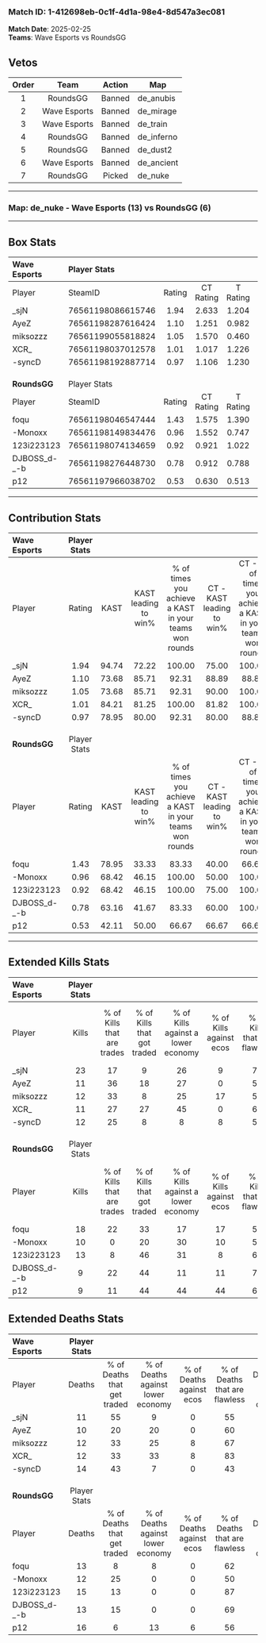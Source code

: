 ### Match ID: 1-412698eb-0c1f-4d1a-98e4-8d547a3ec081  
**Match Date**: 2025-02-25  
**Teams**: Wave Esports vs RoundsGG  

## Vetos  

| Order | Team | Action | Map |
| :---: | :--: | :----: | --- |
| 1 | RoundsGG | Banned | de_anubis |
| 2 | Wave Esports | Banned | de_mirage |
| 3 | Wave Esports | Banned | de_train |
| 4 | RoundsGG | Banned | de_inferno |
| 5 | RoundsGG | Banned | de_dust2 |
| 6 | Wave Esports | Banned | de_ancient |
| 7 | RoundsGG | Picked | de_nuke |

---  

### **Map**: de_nuke - Wave Esports (13) vs RoundsGG (6)  
---  

## Box Stats  

| **Wave Esports** | Player Stats      |        |           |          |       |       |       |         |        |      |     |
| :- | :- | :-: | :-: | :-: | :-: | :-: | :-: | :-: | :-: | :-: | :-: |
| Player           | SteamID           | Rating | CT Rating | T Rating | KAST  |  ADR  | Kills | Assists | Deaths | K/D  | HS% |
| _sjN             | 76561198086615746 |  1.94  |   2.633   |  1.204   | 94.74 | 130.0 |  23   |    6    |   11   | 2.09 | 47  |
| AyeZ             | 76561198287616424 |  1.10  |   1.251   |  0.982   | 73.68 | 78.2  |  11   |    5    |   10   | 1.10 | 54  |
| miksozzz         | 76561199055818824 |  1.05  |   1.570   |  0.460   | 73.68 | 65.1  |  12   |    6    |   12   | 1.00 | 25  |
| XCR_             | 76561198037012578 |  1.01  |   1.017   |  1.226   | 84.21 | 49.9  |  11   |    2    |   12   | 0.92 | 63  |
| -syncD           | 76561198192887714 |  0.97  |   1.106   |  1.230   | 78.95 | 53.2  |  12   |    1    |   14   | 0.86 | 33  |
|                  |                   |        |           |          |       |       |       |         |        |      |     |
|                  |                   |        |           |          |       |       |       |         |        |      |     |
|                  |                   |        |           |          |       |       |       |         |        |      |     |
| **RoundsGG**     | Player Stats      |        |           |          |       |       |       |         |        |      |     |
| Player           | SteamID           | Rating | CT Rating | T Rating | KAST  |  ADR  | Kills | Assists | Deaths | K/D  | HS% |
| foqu             | 76561198046547444 |  1.43  |   1.575   |  1.390   | 78.95 | 102.5 |  18   |    2    |   13   | 1.38 | 72  |
| -Monoxx          | 76561198149834476 |  0.96  |   1.552   |  0.747   | 68.42 | 79.4  |  10   |    5    |   12   | 0.83 | 50  |
| 123i223123       | 76561198074134659 |  0.92  |   0.921   |  1.022   | 68.42 | 59.7  |  13   |    0    |   15   | 0.87 | 69  |
| DJBOSS_d-_-b     | 76561198276448730 |  0.78  |   0.912   |  0.788   | 63.16 | 64.2  |   9   |    1    |   13   | 0.69 | 88  |
| p12              | 76561197966038702 |  0.53  |   0.630   |  0.513   | 42.11 | 58.7  |   9   |    2    |   16   | 0.56 | 55  |
---  

## Contribution Stats  

| **Wave Esports** | Player Stats |       |                      |                                                        |                           |                                                             |                          |                                                            |
| :- | :-: | :-: | :-: | :-: | :-: | :-: | :-: | :-: |
| Player           |    Rating    | KAST  | KAST leading to win% | % of times you achieve a KAST in your teams won rounds | CT - KAST leading to win% | CT - % of times you achieve a KAST in your teams won rounds | T - KAST leading to win% | T - % of times you achieve a KAST in your teams won rounds |
| _sjN             |     1.94     | 94.74 |        72.22         |                         100.00                         |           75.00           |                           100.00                            |          66.67           |                           100.00                           |
| AyeZ             |     1.10     | 73.68 |        85.71         |                         92.31                          |           88.89           |                            88.89                            |          80.00           |                           100.00                           |
| miksozzz         |     1.05     | 73.68 |        85.71         |                         92.31                          |           90.00           |                           100.00                            |          75.00           |                           75.00                            |
| XCR_             |     1.01     | 84.21 |        81.25         |                         100.00                         |           81.82           |                           100.00                            |          80.00           |                           100.00                           |
| -syncD           |     0.97     | 78.95 |        80.00         |                         92.31                          |           80.00           |                            88.89                            |          80.00           |                           100.00                           |
|                  |              |       |                      |                                                        |                           |                                                             |                          |                                                            |
|                  |              |       |                      |                                                        |                           |                                                             |                          |                                                            |
|                  |              |       |                      |                                                        |                           |                                                             |                          |                                                            |
| **RoundsGG**     | Player Stats |       |                      |                                                        |                           |                                                             |                          |                                                            |
| Player           |    Rating    | KAST  | KAST leading to win% | % of times you achieve a KAST in your teams won rounds | CT - KAST leading to win% | CT - % of times you achieve a KAST in your teams won rounds | T - KAST leading to win% | T - % of times you achieve a KAST in your teams won rounds |
| foqu             |     1.43     | 78.95 |        33.33         |                         83.33                          |           40.00           |                            66.67                            |          30.00           |                           100.00                           |
| -Monoxx          |     0.96     | 68.42 |        46.15         |                         100.00                         |           50.00           |                           100.00                            |          42.86           |                           100.00                           |
| 123i223123       |     0.92     | 68.42 |        46.15         |                         100.00                         |           75.00           |                           100.00                            |          33.33           |                           100.00                           |
| DJBOSS_d-_-b     |     0.78     | 63.16 |        41.67         |                         83.33                          |           60.00           |                           100.00                            |          28.57           |                           66.67                            |
| p12              |     0.53     | 42.11 |        50.00         |                         66.67                          |           66.67           |                            66.67                            |          40.00           |                           66.67                            |
---  

## Extended Kills Stats  

| **Wave Esports** | Player Stats |                            |                            |                                    |                         |                              |                                 |                                       |                    |           |
| :- | :-: | :-: | :-: | :-: | :-: | :-: | :-: | :-: | :-: | :-: |
| Player           |    Kills     | % of Kills that are trades | % of Kills that got traded | % of Kills against a lower economy | % of Kills against ecos | % of Kills that are flawless | % of Kills that are close duels | % of Kills that are assisted by flash | Pistol Round Kills | AWP Kills |
| _sjN             |      23      |             17             |             9              |                 26                 |            9            |              78              |                4                |                   4                   |         0          |     1     |
| AyeZ             |      11      |             36             |             18             |                 27                 |            0            |              55              |                9                |                   9                   |         0          |     3     |
| miksozzz         |      12      |             33             |             8              |                 25                 |           17            |              58              |                0                |                   0                   |         7          |     0     |
| XCR_             |      11      |             27             |             27             |                 45                 |            0            |              64              |                0                |                   0                   |         1          |     4     |
| -syncD           |      12      |             25             |             8              |                 8                  |            8            |              58              |                8                |                   0                   |         0          |     0     |
|                  |              |                            |                            |                                    |                         |                              |                                 |                                       |                    |           |
|                  |              |                            |                            |                                    |                         |                              |                                 |                                       |                    |           |
|                  |              |                            |                            |                                    |                         |                              |                                 |                                       |                    |           |
| **RoundsGG**     | Player Stats |                            |                            |                                    |                         |                              |                                 |                                       |                    |           |
| Player           |    Kills     | % of Kills that are trades | % of Kills that got traded | % of Kills against a lower economy | % of Kills against ecos | % of Kills that are flawless | % of Kills that are close duels | % of Kills that are assisted by flash | Pistol Round Kills | AWP Kills |
| foqu             |      18      |             22             |             33             |                 17                 |           17            |              50              |                6                |                   0                   |         5          |     2     |
| -Monoxx          |      10      |             0              |             20             |                 30                 |           10            |              50              |               20                |                   0                   |         0          |     1     |
| 123i223123       |      13      |             8              |             46             |                 31                 |            8            |              62              |               23                |                   0                   |         0          |     2     |
| DJBOSS_d-_-b     |      9       |             22             |             44             |                 11                 |           11            |              78              |                0                |                   0                   |         0          |     3     |
| p12              |      9       |             11             |             44             |                 44                 |           44            |              67              |                0                |                   0                   |         0          |     0     |
## Extended Deaths Stats  

| **Wave Esports** | Player Stats |                             |                                   |                          |                               |                            |                           |               |
| :- | :-: | :-: | :-: | :-: | :-: | :-: | :-: | :-: |
| Player           |    Deaths    | % of Deaths that get traded | % of Deaths against lower economy | % of Deaths against ecos | % of Deaths that are flawless | % of Deaths that are close | % of Deaths while blinded | Deaths to AWP |
| _sjN             |      11      |             55              |                 9                 |            0             |              55               |             0              |             0             |       0       |
| AyeZ             |      10      |             20              |                20                 |            0             |              60               |             20             |             0             |       1       |
| miksozzz         |      12      |             33              |                25                 |            8             |              67               |             17             |             0             |       3       |
| XCR_             |      12      |             33              |                33                 |            8             |              83               |             8              |             0             |       1       |
| -syncD           |      14      |             43              |                 7                 |            0             |              43               |             7              |             0             |       0       |
|                  |              |                             |                                   |                          |                               |                            |                           |               |
|                  |              |                             |                                   |                          |                               |                            |                           |               |
|                  |              |                             |                                   |                          |                               |                            |                           |               |
| **RoundsGG**     | Player Stats |                             |                                   |                          |                               |                            |                           |               |
| Player           |    Deaths    | % of Deaths that get traded | % of Deaths against lower economy | % of Deaths against ecos | % of Deaths that are flawless | % of Deaths that are close | % of Deaths while blinded | Deaths to AWP |
| foqu             |      13      |              8              |                 8                 |            0             |              62               |             15             |             0             |       3       |
| -Monoxx          |      12      |             25              |                 0                 |            0             |              50               |             8              |             0             |       2       |
| 123i223123       |      15      |             13              |                 0                 |            0             |              87               |             0              |             0             |       1       |
| DJBOSS_d-_-b     |      13      |             15              |                 0                 |            0             |              69               |             0              |            15             |       0       |
| p12              |      16      |              6              |                13                 |            6             |              56               |             0              |             0             |       2       |
